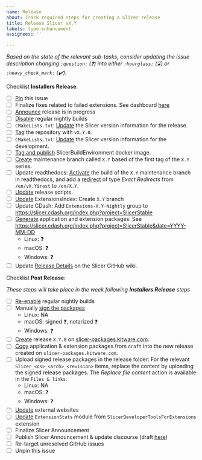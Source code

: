 ```yaml
---
name: Release
about: Track required steps for creating a Slicer release
title: Release Slicer vX.Y
labels: type:enhancement
assignees: ''

---
```


<!-- Before submitting this issue, replace X.Y with the corresponding value in both the title and content -->

_Based on the state of the relevant sub-tasks, consider updating the issue description changing `:question:` (:question:)  into either `:hourglass:` (:hourglass:) or `:heavy_check_mark:` (:heavy_check_mark:)._

Checklist **Installers Release**:

* [ ] [Pin](https://docs.github.com/en/enterprise-cloud@latest/issues/tracking-your-work-with-issues/pinning-an-issue-to-your-repository) this issue
* [ ] Finalize fixes related to failed extensions. See dashboard [here](https://slicer.cdash.org/index.php?project=SlicerPreview&filtercount=1&showfilters=1&field1=builderrors&compare1=43&value1=0)
* [ ] [Announce](https://github.com/Slicer/Slicer/wiki/Release-Process#announce-release-process-in-progress) release is in progress
* [ ] [Disable](https://github.com/Slicer/Slicer/wiki/Release-Process#enable-or-disable-regular-nightly-builds) regular nightly builds
* [ ] `CMakeLists.txt`: [Update](https://github.com/Slicer/Slicer/wiki/Release-Process#cmakeliststxt-update-the-slicer-version-information-for-the-release) the Slicer version information for the release.
* [ ] [Tag](https://github.com/Slicer/Slicer/wiki/Release-Process#tag-the-repository) the repository with `vX.Y.0`.
* [ ] `CMakeLists.txt`: [Update](https://github.com/Slicer/Slicer/wiki/Release-Process#cmakeliststxt-update-the-slicer-version-information-for-the-development) the Slicer version information for the development.
* [ ] [Tag and publish](https://github.com/Slicer/Slicer/wiki/Release-Process#tag-and-publish-slicerbuildenvironment-docker-image) SlicerBuildEnvironment docker image.
* [ ] [Create](https://github.com/Slicer/Slicer/wiki/Release-Process#create-maintenance-branch) maintenance branch called `X.Y` based of the first tag of the `X.Y` series.
* [ ] Update readthedocs: [Activate](https://readthedocs.org/projects/slicer/versions/) the build of the `X.Y` maintenance branch in readthedocs, and add a [redirect](https://readthedocs.org/dashboard/slicer/redirects/) of type _Exact Redirects_ from `/en/vX.Y$rest` to `/en/X.Y`.
* [ ] [Update](https://github.com/Slicer/Slicer/wiki/Release-Process#update-release-scripts) release scripts.
* [ ] [Update](https://github.com/Slicer/Slicer/wiki/Release-Process#update-extensionsindex) ExtensionsIndex: Create `X.Y` branch
* [ ] Update CDash: Add `Extensions-X.Y-Nightly` group to https://slicer.cdash.org/index.php?project=SlicerStable
* [ ] [Generate](https://github.com/Slicer/Slicer/wiki/Release-Process#generate-application-and-extension-packages) application and extension packages. See https://slicer.cdash.org/index.php?project=SlicerStable&date=YYYY-MM-DD
  * Linux: :question:
  * macOS: :question:
  * Windows: :question:
* [ ] Update [Release Details](https://github.com/Slicer/Slicer/wiki/Release-Details) on the Slicer GitHub wiki.

Checklist **Post Release**:

_These steps will take place in the week following **Installers Release** steps_

* [ ] [Re-enable](https://github.com/Slicer/Slicer/wiki/Release-Process#enable-or-disable-regular-nightly-builds) regular nightly builds
* [ ] Manually [sign the packages](https://github.com/Slicer/Slicer/wiki/Signing-Application-Packages)
  * Linux: NA
  * macOS: signed :question:, notarized :question:
  * Windows: :question:
* [ ] [Create](https://github.com/Slicer/Slicer/wiki/Release-Process#create-release-or-patch-release-on-slicer-packageskitwarecom) release `X.Y.0` on [slicer-packages.kitware.com](https://slicer-packages.kitware.com/#folder/5f4474d0e1d8c75dfc705482).
* [ ] [Copy](https://github.com/Slicer/Slicer/wiki/Release-Process#copy-draft-application--extension-packages-into-the-new-release-folder) application & extension packages from `draft` into the new release created on `slicer-packages.kitware.com`.
* [ ] Upload signed release packages in the release folder: For the relevant `Slicer_<os>_<arch>_<revision>` items, replace the content by uploading the signed release packages. The _Replace file content_ action is available in the `Files & links`.
  * Linux: NA
  * macOS: :question:
  * Windows: :question:
* [ ] [Update](https://github.com/Slicer/Slicer/wiki/Release-Process#update-external-websites) external websites
* [ ] [Update](https://github.com/Slicer/Slicer/wiki/Release-Process#update-extensionstats-module) `ExtensionStats` module from `SlicerDeveloperToolsForExtensions` extension
* [ ] Finalize Slicer Announcement
* [ ] Publish Slicer Announcement & update discourse (draft [here](https://drive.google.com/drive/u/0/folders/1ZN1iFUHrGvqWHtoH_qlNUsZWbxXwsAs-))
* [ ] Re-target unresolved GitHub issues
* [ ] Unpin this issue
